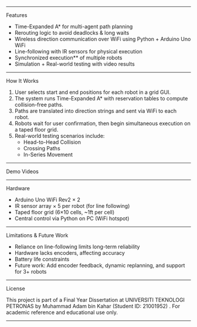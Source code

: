 ------------------

Features

- Time-Expanded A* for multi-agent path planning  
- Rerouting logic to avoid deadlocks & long waits  
- Wireless direction communication over WiFi using Python + Arduino Uno WiFi  
- Line-following with IR sensors for physical execution  
- Synchronized execution** of multiple robots  
- Simulation + Real-world testing with video results  


------------------

How It Works

1. User selects start and end positions for each robot in a grid GUI.
2. The system runs Time-Expanded A* with reservation tables to compute collision-free paths.
3. Paths are translated into direction strings and sent via WiFi to each robot.
4. Robots wait for user confirmation, then begin simultaneous execution on a taped floor grid.
5. Real-world testing scenarios include:
   - Head-to-Head Collision
   - Crossing Paths
   - In-Series Movement


------------------

Demo Videos



------------------

Hardware

- Arduino Uno WiFi Rev2 × 2  
- IR sensor array × 5 per robot (for line following)  
- Taped floor grid (6×10 cells, ~1ft per cell)  
- Central control via Python on PC (WiFi hotspot)


---

Limitations & Future Work

- Reliance on line-following limits long-term reliability
- Hardware lacks encoders, affecting accuracy
- Battery life constraints
- Future work: Add encoder feedback, dynamic replanning, and support for 3+ robots


---

License

This project is part of a Final Year Dissertation at UNIVERSITI TEKNOLOGI PETRONAS by Muhammad Adam bin Kahar (Student ID: 21001952) . For academic reference and educational use only.


---


